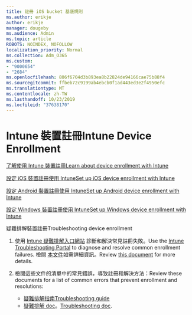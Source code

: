 ```yaml
---
title: 註冊 iOS bucket 基底規則
ms.author: erikje
author: erikje
manager: dougeby
ms.audience: Admin
ms.topic: article
ROBOTS: NOINDEX, NOFOLLOW
localization_priority: Normal
ms.collection: Adm_O365
ms.custom:
- "9000654"
- "2684"
ms.openlocfilehash: 806f6704d3b893ea8b22824de94166cae75b88f4
ms.sourcegitcommit: ffbeb72c9199ab4ebcb0f1ad443ed3e2f4950efc
ms.translationtype: MT
ms.contentlocale: zh-TW
ms.lasthandoff: 10/23/2019
ms.locfileid: "37638170"
---
```

# <a name="intune-device-enrollment"></a><span data-ttu-id="5853d-102">Intune 裝置註冊</span><span class="sxs-lookup"><span data-stu-id="5853d-102">Intune Device Enrollment</span></span>

[<span data-ttu-id="5853d-103">了解使用 Intune 裝置註冊</span><span class="sxs-lookup"><span data-stu-id="5853d-103">Learn about device enrollment with Intune</span></span>](https://docs.microsoft.com/intune/enrollment/device-enrollment)

[<span data-ttu-id="5853d-104">設定 iOS 裝置註冊使用 Intune</span><span class="sxs-lookup"><span data-stu-id="5853d-104">Set up iOS device enrollment with Intune</span></span>](https://docs.microsoft.com/intune/enrollment/ios-enroll)

[<span data-ttu-id="5853d-105">設定 Android 裝置註冊使用 Intune</span><span class="sxs-lookup"><span data-stu-id="5853d-105">Set up Android device enrollment with Intune</span></span>](https://docs.microsoft.com/intune/android-enroll)

[<span data-ttu-id="5853d-106">設定 Windows 裝置註冊使用 Intune</span><span class="sxs-lookup"><span data-stu-id="5853d-106">Set up Windows device enrollment with Intune</span></span>](https://docs.microsoft.com/intune/windows-enroll)

<span data-ttu-id="5853d-107">疑難排解裝置註冊</span><span class="sxs-lookup"><span data-stu-id="5853d-107">Troubleshooting device enrollment</span></span>

1. <span data-ttu-id="5853d-108">使用 [Intune 疑難排解入口網站](https://devicemanagement.microsoft.com/#blade/Microsoft_Intune_DeviceSettings/TroubleshootBlade) 診斷和解決常見註冊失敗。</span><span class="sxs-lookup"><span data-stu-id="5853d-108">Use the [Intune Troubleshooting Portal](https://devicemanagement.microsoft.com/#blade/Microsoft_Intune_DeviceSettings/TroubleshootBlade) to diagnose and resolve common enrollment failures.</span></span> <span data-ttu-id="5853d-109">檢閱 [本文件](https://docs.microsoft.com/intune/help-desk-operators)如需詳細資訊。</span><span class="sxs-lookup"><span data-stu-id="5853d-109">Review [this document](https://docs.microsoft.com/intune/help-desk-operators) for more details.</span></span>

2. <span data-ttu-id="5853d-110">檢閱這些文件的清單中的常見錯誤，導致註冊和解決方法：</span><span class="sxs-lookup"><span data-stu-id="5853d-110">Review these documents for a list of common errors that prevent enrollment and resolutions:</span></span>
    - [<span data-ttu-id="5853d-111">疑難排解指南</span><span class="sxs-lookup"><span data-stu-id="5853d-111">Troubleshooting guide</span></span>](https://support.microsoft.com/help/4469913/troubleshooting-windows-device-enrollment-problems-in-microsoft-intune)
    - <span data-ttu-id="5853d-112">[疑難排解 doc](https://docs.microsoft.com/intune/troubleshoot-device-enrollment-in-intune)。</span><span class="sxs-lookup"><span data-stu-id="5853d-112">[Troubleshooting doc](https://docs.microsoft.com/intune/troubleshoot-device-enrollment-in-intune).</span></span>

